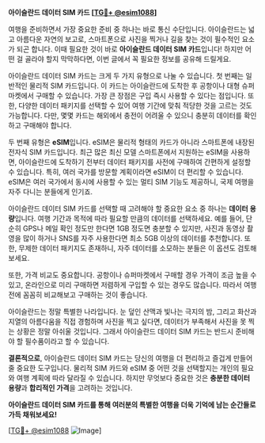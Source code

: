 **아이슬란드 데이터 SIM 카드 [[TG💪+ @esim1088](https://t.me/s/esim1088)]**

여행을 준비하면서 가장 중요한 준비 중 하나는 바로 통신 수단입니다. 아이슬란드는 넓고 아름다운 자연의 보고로, 스마트폰으로 사진을 찍거나 길을 찾는 것이 필수적인 요소가 되곤 합니다. 이때 필요한 것이 바로 **아이슬란드 데이터 SIM 카드**입니다! 하지만 어떤 걸 골라야 할지 막막하다면, 이번 글에서 꼭 필요한 정보를 공유해 드릴게요.

아이슬란드 데이터 SIM 카드는 크게 두 가지 유형으로 나눌 수 있습니다. 첫 번째는 일반적인 물리적 SIM 카드입니다. 이 카드는 아이슬란드에 도착한 후 공항이나 대형 슈퍼마켓에서 구매할 수 있습니다. 가장 큰 장점은 구입 즉시 사용할 수 있다는 점입니다. 또한, 다양한 데이터 패키지를 선택할 수 있어 여행 기간에 맞춰 적당한 것을 고르는 것도 가능합니다. 다만, 몇몇 카드는 해외에서 충전이 어려울 수 있으니 충분히 데이터를 확인하고 구매해야 합니다.

두 번째 유형은 **eSIM**입니다. eSIM은 물리적 형태의 카드가 아니라 스마트폰에 내장된 전자식 SIM 카드입니다. 최근 많은 최신 모델 스마트폰에서 지원하는 eSIM을 사용하면, 아이슬란드에 도착하기 전부터 데이터 패키지를 사전에 구매하여 간편하게 설정할 수 있습니다. 특히, 여러 국가를 방문할 계획이라면 eSIM이 더 편리할 수 있습니다. eSIM은 여러 국가에서 동시에 사용할 수 있는 멀티 SIM 기능도 제공하니, 국제 여행을 자주 다니는 분들에게 인기죠.

아이슬란드 데이터 SIM 카드를 선택할 때 고려해야 할 중요한 요소 중 하나는 **데이터 용량**입니다. 여행 기간과 목적에 따라 필요할 만큼의 데이터를 선택하세요. 예를 들어, 단순히 GPS나 메일 확인 정도만 한다면 1GB 정도면 충분할 수 있지만, 사진과 동영상 촬영을 많이 하거나 SNS를 자주 사용한다면 최소 5GB 이상의 데이터를 추천합니다. 또한, 무제한 데이터 패키지도 존재하니, 자주 데이터를 소모하는 분들은 이 옵션도 검토해보세요.

또한, 가격 비교도 중요합니다. 공항이나 슈퍼마켓에서 구매할 경우 가격이 조금 높을 수 있고, 온라인으로 미리 구매하면 저렴하게 구입할 수 있는 경우도 많습니다. 따라서 여행 전에 꼼꼼히 비교해보고 구매하는 것이 좋습니다.

아이슬란드는 정말 특별한 나라입니다. 눈 덮인 산맥과 빛나는 극지의 밤, 그리고 화산과 지열의 아름다움을 직접 경험하며 사진을 찍고 싶다면, 데이터가 부족해서 사진을 못 찍는 상황은 정말 아쉬울 것입니다. 그래서 아이슬란드 데이터 SIM 카드는 반드시 준비해야 할 필수품이라고 할 수 있습니다.

**결론적으로**, 아이슬란드 데이터 SIM 카드는 당신의 여행을 더 편리하고 즐겁게 만들어줄 중요한 도구입니다. 물리적 SIM 카드와 eSIM 중 어떤 것을 선택할지는 개인의 필요와 여행 계획에 따라 달라질 수 있습니다. 하지만 무엇보다 중요한 것은 **충분한 데이터 용량**과 **합리적인 가격**을 고려하는 것입니다. 

**아이슬란드 데이터 SIM 카드를 통해 여러분의 특별한 여행을 더욱 기억에 남는 순간들로 가득 채워보세요!**

[[TG💪+ @esim1088](https://t.me/s/esim1088) ![Image](https://i.postimg.cc/Y0z9fWf4/image.png)]